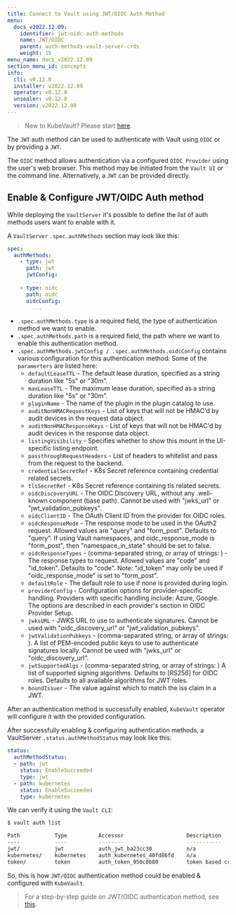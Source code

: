 ```yaml
---
title: Connect to Vault using JWT/OIDC Auth Method
menu:
  docs_v2022.12.09:
    identifier: jwt-oidc-auth-methods
    name: JWT/OIDC
    parent: auth-methods-vault-server-crds
    weight: 15
menu_name: docs_v2022.12.09
section_menu_id: concepts
info:
  cli: v0.12.0
  installer: v2022.12.09
  operator: v0.12.0
  unsealer: v0.12.0
  version: v2022.12.09
---
```


> New to KubeVault? Please start [here](/docs/v2022.12.09/concepts/README).

The `JWT` auth method can be used to authenticate with Vault using `OIDC` or by providing a `JWT`.

The `OIDC` method allows authentication via a configured `OIDC Provider` using the user's web browser. This method may be initiated from the `Vault UI` or the command line. Alternatively, a `JWT` can be provided directly. 

## Enable & Configure JWT/OIDC Auth method

While deploying the `VaultServer` it's possible to define the list of auth methods users want to enable with it. 

A `VaultServer` `.spec.authMethods` section may look like this:

```yaml
spec:
  authMethods:
    - type: jwt
      path: jwt
      jwtConfig:
        ...
    - type: oidc
      path: oidc
      oidcConfig:
        ...

```

* `.spec.authMethods.type` is a required field, the type of authentication method we want to enable.
* `.spec.authMethods.path` is a required field, the path where we want to enable this authentication method.
* `.spec.authMethods.jwtConfig / .spec.authMethods.oidcConfig` contains various configuration for this authentication method. Some of the `paramerters` are listed here: 
  * `defaultLeaseTTL` - The default lease duration, specified as a string duration like "5s" or "30m".
  * `maxLeaseTTL` - The maximum lease duration, specified as a string duration like "5s" or "30m".
  * `pluginName` - The name of the plugin in the plugin catalog to use.
  * `auditNonHMACRequestKeys` - List of keys that will not be HMAC'd by audit devices in the request data object.
  * `auditNonHMACResponseKeys` - List of keys that will not be HMAC'd by audit devices in the response data object.
  * `listingVisibility` - Specifies whether to show this mount in the UI-specific listing endpoint.
  * `passthroughRequestHeaders` - List of headers to whitelist and pass from the request to the backend.
  * `credentialSecretRef` - K8s Secret reference containing credential related secrets.
  * `tlsSecretRef` - K8s Secret reference containing tls related secrets.
  * `oidcDiscoveryURL` - The OIDC Discovery URL, without any .well-known component (base path). Cannot be used with "jwks_url" or "jwt_validation_pubkeys".
  * `oidcClientID` - The OAuth Client ID from the provider for OIDC roles.
  * `oidcResponseMode` - The response mode to be used in the OAuth2 request. Allowed values are "query" and "form_post". Defaults to "query". If using Vault namespaces, and oidc_response_mode is "form_post", then "namespace_in_state" should be set to false.
  * `oidcResponseTypes` - (comma-separated string, or array of strings: <optional>) - The response types to request. Allowed values are "code" and "id_token". Defaults to "code". Note: "id_token" may only be used if "oidc_response_mode" is set to "form_post".
  * `defaultRole` - The default role to use if none is provided during login.
  * `providerConfig` - Configuration options for provider-specific handling. Providers with specific handling include: Azure, Google. The options are described in each provider's section in OIDC Provider Setup.
  * `jwksURL` - JWKS URL to use to authenticate signatures. Cannot be used with "oidc_discovery_url" or "jwt_validation_pubkeys".
  * `jwtValidationPubkeys` - (comma-separated string, or array of strings: <optional>). A list of PEM-encoded public keys to use to authenticate signatures locally. Cannot be used with "jwks_url" or "oidc_discovery_url".
  * `jwtSupportedAlgs` - (comma-separated string, or array of strings: <optional>) A list of supported signing algorithms. Defaults to [RS256] for OIDC roles. Defaults to all available algorithms for JWT roles.
  * `boundIssuer` - The value against which to match the iss claim in a JWT.

After an authentication method is successfully enabled, `KubeVault` operator will configure it with the provided configuration.

After successfully enabling & configuring authentication methods, a VaultServer `.status.authMethodStatus` may look like this:
```yaml
status:
  authMethodStatus:
  - path: jwt
    status: EnableSucceeded
    type: jwt
  - path: kubernetes
    status: EnableSucceeded
    type: kubernetes

```

We can verify it using the `Vault CLI`:

```bash
$ vault auth list

Path           Type          Accessor                    Description
----           ----          --------                    -----------
jwt/           jwt           auth_jwt_ba23cc30           n/a
kubernetes/    kubernetes    auth_kubernetes_40fd86fd    n/a
token/         token         auth_token_950c8b80         token based credentials
```

So, this is how `JWT/OIDC` authentication method could be enabled & configured with `KubeVault`. 

> For a step-by-step guide on JWT/OIDC authentication method, see [this](/docs/v2022.12.09/guides/vault-server/auth-method).
